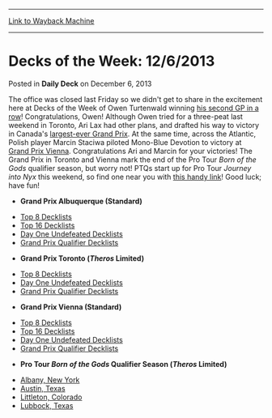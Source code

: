 
---
[Link to Wayback Machine](https://web.archive.org/web/20211021175345/https://magic.wizards.com/en/articles/archive/daily-deck/decks-week-1262013-2013-12-05)

[_metadata_:description]:- "The office was closed last Friday so we didn't get to share in the excitement here at Decks of the Week of Owen Turtenwald winning his second GP in a row! Congratulations, Owen! Although Owen tried for a three-peat last weekend in Toronto, Ari Lax had other plans, and drafted his way to victory in Canada's largest-ever Grand Prix. At the same time, across the Atlantic, Polish"
[_metadata_:generator]:- "Drupal 7 (http://drupal.org)"
[_metadata_:node]:- "203131"
[_metadata_:path_date]:- "2013-12-05"
[_metadata_:publish_date]:- "2013-12-06"
[_metadata_:source]:- "div-main-content"
[_metadata_:title]:- "Decks of the Week: 12/6/2013"
[_metadata_:wayback_capture_timestamp]:- "2021-10-21 17:53:45"
[_metadata_:wayback_raw_url]:- "https://web.archive.org/web/20211021175345id_/https://magic.wizards.com/en/articles/archive/daily-deck/decks-week-1262013-2013-12-05"
[_metadata_:wayback_url]:- "https://magic.wizards.com/en/articles/archive/daily-deck/decks-week-1262013-2013-12-05"
---


Decks of the Week: 12/6/2013
============================



 Posted in **Daily Deck**
 on December 6, 2013 










The office was closed last Friday so we didn't get to share in the excitement here at Decks of the Week of Owen Turtenwald winning [his second GP in a row](http://archive.wizards.com/magic/magazine/article.aspx?x=mtg/daily/eventcoverage/gpabq13/welcome)! Congratulations, Owen! Although Owen tried for a three-peat last weekend in Toronto, Ari Lax had other plans, and drafted his way to victory in Canada's [largest-ever Grand Prix](http://archive.wizards.com/magic/magazine/article.aspx?x=mtg/daily/eventcoverage/gptor13/welcome). At the same time, across the Atlantic, Polish player Marcin Staciwa piloted Mono-Blue Devotion to victory at [Grand Prix Vienna](http://archive.wizards.com/magic/magazine/article.aspx?x=mtg/daily/eventcoverage/gpvie13/welcome). Congratulations Ari and Marcin for your victories! The Grand Prix in Toronto and Vienna mark the end of the Pro Tour *Born of the Gods* qualifier season, but worry not! PTQs start up for Pro Tour *Journey into Nyx* this weekend, so find one near you with [this handy link](https://archive.wizards.com/Magic/TCG/Events.aspx?x=mtg/event/protour/qualifierlist#jou)! Good luck; have fun! 

* **Grand Prix Albuquerque (Standard)**
+ [Top 8 Decklists](http://archive.wizards.com/magic/magazine/article.aspx?x=mtg/daily/eventcoverage/gpabq13/welcome#0)
+ [Top 16 Decklists](http://archive.wizards.com/magic/magazine/article.aspx?x=mtg/daily/eventcoverage/gpabq13/welcome#0a)
+ [Day One Undefeated Decklists](http://archive.wizards.com/magic/magazine/article.aspx?x=mtg/daily/eventcoverage/gpabq13/day2#3)
+ [Grand Prix Qualifier Decklists](http://archive.wizards.com/magic/magazine/article.aspx?x=mtg/daily/eventcoverage/gpabq13/day1#1)
* **Grand Prix Toronto (*Theros* Limited)**
+ [Top 8 Decklists](http://archive.wizards.com/magic/magazine/article.aspx?x=mtg/daily/eventcoverage/gptor13/welcome#01)
+ [Day One Undefeated Decklists](http://archive.wizards.com/magic/magazine/article.aspx?x=mtg/daily/eventcoverage/gptor13/day2#0)
+ [Grand Prix Qualifier Decklists](http://archive.wizards.com/magic/magazine/article.aspx?x=mtg/daily/eventcoverage/gpabq13/day1#1)
* **Grand Prix Vienna (Standard)**
+ [Top 8 Decklists](http://archive.wizards.com/magic/magazine/article.aspx?x=mtg/daily/eventcoverage/gpvie13/welcome#1)
+ [Top 16 Decklists](http://archive.wizards.com/magic/magazine/article.aspx?x=mtg/daily/eventcoverage/gpvie13/welcome#2)
+ [Day One Undefeated Decklists](http://archive.wizards.com/magic/magazine/article.aspx?x=mtg/daily/eventcoverage/gpvie13/day2#1)
+ [Grand Prix Qualifier Decklists](http://archive.wizards.com/magic/magazine/article.aspx?x=mtg/daily/eventcoverage/gpvie13/day1#3)
* **Pro Tour *Born of the Gods* Qualifier Season (*Theros* Limited)**
+ [Albany, New York](/magic/magazine/events.aspx?x=mtg/daily/eventcoverage/bornofthegods14ptq/1123albany)
+ [Austin, Texas](/magic/magazine/events.aspx?x=mtg/daily/eventcoverage/bornofthegods14ptq/1130austin)
+ [Littleton, Colorado](/magic/magazine/events.aspx?x=mtg/daily/eventcoverage/bornofthegods14ptq/1116littleton)
+ [Lubbock, Texas](/magic/magazine/events.aspx?x=mtg/daily/eventcoverage/bornofthegods14ptq/1116lubbock)







